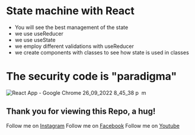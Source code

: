 # State machine with React

- You will see the best management of the state
- we use useReducer
- we use useState
- we employ different validations with useReducer
- we create components with classes to see how state is used in classes
# The security code is "paradigma"
![React App - Google Chrome 26_09_2022 8_45_38 p  m](https://user-images.githubusercontent.com/94987187/192412511-603089b2-8500-4781-9cc3-d49d20a6ec57.png)

## Thank you for viewing this Repo, a hug!

Follow me on [Instagram](https://www.instagram.com/dev_juan22/)
Follow me on [Facebook](https://www.facebook.com/juandavid.reyesbedoya.7)
Follow me on [Youtube](https://www.youtube.com/channel/UCacHqx898rhli-vmmjSmkWw)
